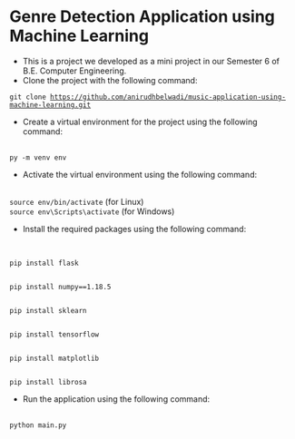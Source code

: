 # Genre Detection Application using Machine Learning

- This is a project we developed as a mini project in our Semester 6 of B.E. Computer Engineering.
- Clone the project with the following command:

<code>git clone https://github.com/anirudhbelwadi/music-application-using-machine-learning.git</code>

- Create a virtual environment for the project using the following command:
<br>
<code>py -m venv env</code>

- Activate the virtual environment using the following command:
<br>
<code>source env/bin/activate</code> (for Linux)
<br>
<code>source env\Scripts\activate</code> (for Windows)

- Install the required packages using the following command:
<br>
<code>
pip install flask
<br>
pip install numpy==1.18.5
<br>
pip install sklearn
<br>
pip install tensorflow
<br>
pip install matplotlib
<br>
pip install librosa
</code>

- Run the application using the following command:
<br>
<code>python main.py</code>